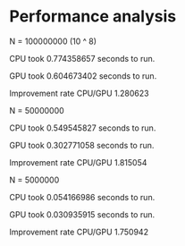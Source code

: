 # Performance analysis

N = 100000000 (10 ^ 8)

CPU took 0.774358657 seconds to run.

GPU took 0.604673402 seconds to run.

Improvement rate CPU/GPU 1.280623


N = 50000000

CPU took 0.549545827 seconds to run.

GPU took 0.302771058 seconds to run.

Improvement rate CPU/GPU 1.815054

N = 5000000

CPU took 0.054166986 seconds to run.

GPU took 0.030935915 seconds to run.

Improvement rate CPU/GPU 1.750942

